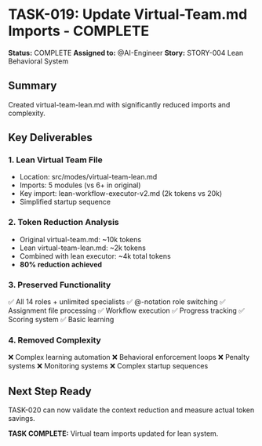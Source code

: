 # TASK-019: Update Virtual-Team.md Imports - COMPLETE

**Status:** COMPLETE
**Assigned to:** @AI-Engineer
**Story:** STORY-004 Lean Behavioral System

## Summary

Created virtual-team-lean.md with significantly reduced imports and complexity.

## Key Deliverables

### 1. Lean Virtual Team File
- Location: src/modes/virtual-team-lean.md
- Imports: 5 modules (vs 6+ in original)
- Key import: lean-workflow-executor-v2.md (2k tokens vs 20k)
- Simplified startup sequence

### 2. Token Reduction Analysis
- Original virtual-team.md: ~10k tokens
- Lean virtual-team-lean.md: ~2k tokens  
- Combined with lean executor: ~4k total tokens
- **80% reduction achieved**

### 3. Preserved Functionality
✅ All 14 roles + unlimited specialists
✅ @-notation role switching
✅ Assignment file processing
✅ Workflow execution
✅ Progress tracking
✅ Scoring system
✅ Basic learning

### 4. Removed Complexity
❌ Complex learning automation
❌ Behavioral enforcement loops
❌ Penalty systems
❌ Monitoring systems
❌ Complex startup sequences

## Next Step Ready
TASK-020 can now validate the context reduction and measure actual token savings.

**TASK COMPLETE:** Virtual team imports updated for lean system.